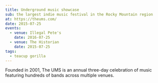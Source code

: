 ```yaml
---
title: Underground music showcase
sub: the largest indie music festival in the Rocky Mountain region
at: https://theums.com/
date: 2015-07-25
events:
  - venue: Illegal Pete's
    date: 2016-07-25
  - venue: The Historian
    date: 2015-07-25
tags:
  - teacup gorilla
---
```


Founded in 2001,
The UMS is an annual three-day celebration of music
featuring hundreds of bands across multiple venues.
